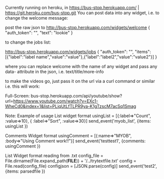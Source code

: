 

Currently running on heroku, in https://bus-stop.herokuapp.com/ | https://git.heroku.com/bus-stop.git
You can post data into any widget, i.e. to change the welcome message:

post the raw json to http://bus-stop.herokuapp.com/widgets/welcome
{ "auth_token": "", "text": "lookie" }

to change the jobs list:

http://bus-stop.herokuapp.com/widgets/jobs
{ "auth_token": "", "items":[{"label":"label name","value":"value"},{"label":"label2","value":"value2"}] }

where you can replace welcome with the name of any widget and pass any data- attribute in the json, i.e. text/title/more-info

to make the videos go, just pass it on the url via a curl command or similar i.e. this will work:

Full-Screen:
bus-stop.herokuapp.com/api/youtube/show?url=https://www.youtube.com/watch?v=EXc1-WheCd0&index=1&list=PLiqUtLfTLPR9ya-K1gTzscM7acSq1Smag


Note: Example of usage
List widget format
usingList = [{:label=>"Count", :value=>10}, { :label=>"Sort", :value=>30}]
 send_event('myob_list', {items: usingList })

Comments Widget format
usingComment = [{:name=>"MYOB", :body=>"Using Comment work!!"}]
  send_event('testtest1', {comments: usingComment })

List Widget format reading from .txt
config_file = File.dirname(File.expand_path(__FILE__)) + '/../trytextfile.txt'
config = File.read(config_file)
configjson = [JSON.parse(config)]
 send_event('test2', {items: parsedfile })
